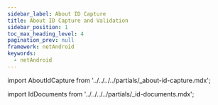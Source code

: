```yaml
---
sidebar_label: About ID Capture
title: About ID Capture and Validation
sidebar_position: 1
toc_max_heading_level: 4
pagination_prev: null
framework: netAndroid
keywords:
  - netAndroid
---
```


import AboutIdCapture from '../../../../partials/_about-id-capture.mdx';

<AboutIdCapture/>

import IdDocuments from '../../../../partials/_id-documents.mdx';

<IdDocuments/>
